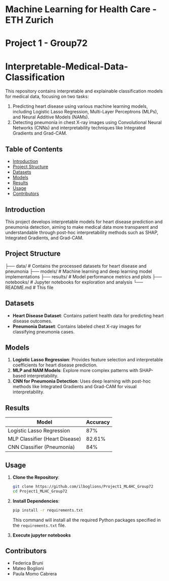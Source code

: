 # Machine Learning for Health Care - ETH Zurich 
# Project 1 - Group72
# Interpretable-Medical-Data-Classification

This repository contains interpretable and explainable classification models for medical data, focusing on two tasks:
1. Predicting heart disease using various machine learning models, including Logistic Lasso Regression, Multi-Layer Perceptrons (MLPs), and Neural Additive Models (NAMs).
2. Detecting pneumonia in chest X-ray images using Convolutional Neural Networks (CNNs) and interpretability techniques like Integrated Gradients and Grad-CAM.

## Table of Contents
- [Introduction](#introduction)
- [Project Structure](#project-structure)
- [Datasets](#datasets)
- [Models](#models)
- [Results](#results)
- [Usage](#usage)
- [Contributors](#contributors)

## Introduction
This project develops interpretable models for heart disease prediction and pneumonia detection, aiming to make medical data more transparent and understandable through post-hoc interpretability methods such as SHAP, Integrated Gradients, and Grad-CAM.

## Project Structure
├── data/ # Contains the processed datasets for heart disease and pneumonia 
├── models/ # Machine learning and deep learning model implementations 
├── results/ # Model performance metrics and plots 
├── notebooks/ # Jupyter notebooks for exploration and analysis 
└── README.md # This file


## Datasets
- **Heart Disease Dataset**: Contains patient health data for predicting heart disease outcomes.
- **Pneumonia Dataset**: Contains labeled chest X-ray images for classifying pneumonia cases.

## Models
1. **Logistic Lasso Regression**: Provides feature selection and interpretable coefficients for heart disease prediction.
2. **MLP and NAM Models**: Explore more complex patterns with SHAP-based interpretability.
3. **CNN for Pneumonia Detection**: Uses deep learning with post-hoc methods like Integrated Gradients and Grad-CAM for visual interpretability.

## Results
| Model                            | Accuracy  |
|----------------------------------|-----------|
| Logistic Lasso Regression         | 87%       |
| MLP Classifier (Heart Disease)    | 82.61%    |
| CNN Classifier (Pneumonia)        | 84%       |

## Usage
1. **Clone the Repository**: 

   ```bash
   git clone https://github.com/ilboglions/Project1_ML4HC_Group72
   cd Project1_MLHC_Group72
   ```

2. **Install Dependencies**:

   ```bash
   pip install -r requirements.txt
   ```

   This command will install all the required Python packages specified in the `requirements.txt` file.

3. **Execute jupyter notebooks**


## Contributors
- Federica Bruni
- Mateo Boglioni
- Paula Momo Cabrera
